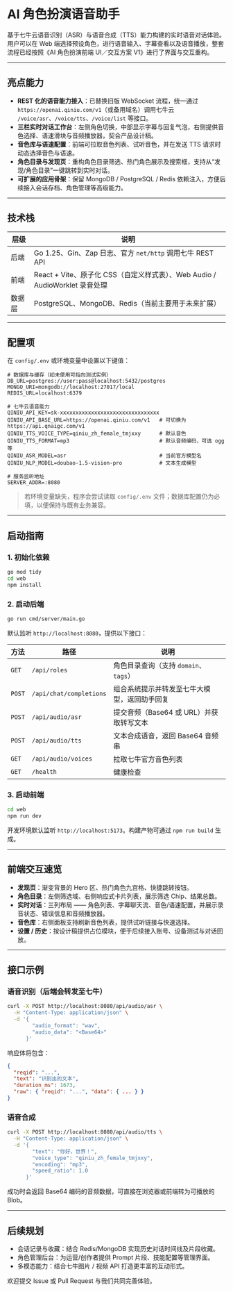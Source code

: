# AI 角色扮演语音助手

基于七牛云语音识别（ASR）与语音合成（TTS）能力构建的实时语音对话体验。用户可以在 Web 端选择预设角色，进行语音输入、字幕查看以及语音播放，整套流程已经按照《AI 角色扮演前端 UI／交互方案 V1》进行了界面与交互重构。

---

## 亮点能力

- **REST 化的语音能力接入**：已替换旧版 WebSocket 流程，统一通过 `https://openai.qiniu.com/v1`（或备用域名）调用七牛云 `/voice/asr`、`/voice/tts`、`/voice/list` 等接口。
- **三栏实时对话工作台**：左侧角色切换，中部显示字幕与回复气泡，右侧提供音色选择、语速滑块与音频播放器，契合产品设计稿。
- **音色库与语速配置**：前端可拉取音色列表、试听音色，并在发送 TTS 请求时动态选择音色与语速。
- **角色目录与发现页**：重构角色目录筛选、热门角色展示及搜索框，支持从“发现/角色目录”一键跳转到实时对话。
- **可扩展的应用骨架**：保留 MongoDB / PostgreSQL / Redis 依赖注入，方便后续接入会话存档、角色管理等高级能力。

---

## 技术栈

| 层级 | 说明 |
| --- | --- |
| 后端 | Go 1.25、Gin、Zap 日志、官方 `net/http` 调用七牛 REST API |
| 前端 | React + Vite、原子化 CSS（自定义样式表）、Web Audio / AudioWorklet 录音处理 |
| 数据层 | PostgreSQL、MongoDB、Redis（当前主要用于未来扩展） |

---

## 配置项

在 `config/.env` 或环境变量中设置以下键值：

```dotenv
# 数据库与缓存（如未使用可指向测试实例）
DB_URL=postgres://user:pass@localhost:5432/postgres
MONGO_URI=mongodb://localhost:27017/local
REDIS_URL=localhost:6379

# 七牛云语音能力
QINIU_API_KEY=sk-xxxxxxxxxxxxxxxxxxxxxxxxxxxxxxxx
QINIU_API_BASE_URL=https://openai.qiniu.com/v1   # 可切换为 https://api.qnaigc.com/v1
QINIU_TTS_VOICE_TYPE=qiniu_zh_female_tmjxxy      # 默认音色
QINIU_TTS_FORMAT=mp3                             # 默认音频编码，可选 ogg等
QINIU_ASR_MODEL=asr                              # 当前官方模型名
QINIU_NLP_MODEL=doubao-1.5-vision-pro            # 文本生成模型

# 服务监听地址
SERVER_ADDR=:8080
```

> 若环境变量缺失，程序会尝试读取 `config/.env` 文件；数据库配置仍为必填，以便保持与既有业务兼容。

---

## 启动指南

### 1. 初始化依赖

```bash
go mod tidy
cd web
npm install
```

### 2. 启动后端

```bash
go run cmd/server/main.go
```

默认监听 `http://localhost:8080`，提供以下接口：

| 方法 | 路径 | 说明 |
| --- | --- | --- |
| `GET`  | `/api/roles`          | 角色目录查询（支持 `domain`、`tags`） |
| `POST` | `/api/chat/completions` | 组合系统提示并转发至七牛大模型，返回助手回复 |
| `POST` | `/api/audio/asr`      | 提交音频（Base64 或 URL）并获取转写文本 |
| `POST` | `/api/audio/tts`      | 文本合成语音，返回 Base64 音频串 |
| `GET`  | `/api/audio/voices`   | 拉取七牛官方音色列表 |
| `GET`  | `/health`             | 健康检查 |

### 3. 启动前端

```bash
cd web
npm run dev
```

开发环境默认监听 `http://localhost:5173`。构建产物可通过 `npm run build` 生成。

---

## 前端交互速览

- **发现页**：渐变背景的 Hero 区、热门角色九宫格、快捷跳转按钮。
- **角色目录**：左侧筛选域、右侧响应式卡片列表，展示筛选 Chip、结果总数。
- **实时对话**：三列布局 —— 角色列表、字幕聊天流、音色/语速配置，并展示录音状态、错误信息和音频播放器。
- **音色库**：右侧面板支持刷新音色列表，提供试听链接与快速选择。
- **设置 / 历史**：按设计稿提供占位模块，便于后续接入账号、设备测试与对话回放。

---

## 接口示例

### 语音识别（后端会转发至七牛）

```bash
curl -X POST http://localhost:8080/api/audio/asr \
  -H "Content-Type: application/json" \
  -d '{
        "audio_format": "wav",
        "audio_data": "<Base64>"
      }'
```

响应体将包含：

```json
{
  "reqid": "...",
  "text": "识别出的文本",
  "duration_ms": 1673,
  "raw": { "reqid": "...", "data": { ... } }
}
```

### 语音合成

```bash
curl -X POST http://localhost:8080/api/audio/tts \
  -H "Content-Type: application/json" \
  -d '{
        "text": "你好，世界！",
        "voice_type": "qiniu_zh_female_tmjxxy",
        "encoding": "mp3",
        "speed_ratio": 1.0
      }'
```

成功时会返回 Base64 编码的音频数据，可直接在浏览器或前端转为可播放的 Blob。

---

## 后续规划

- 会话记录与收藏：结合 Redis/MongoDB 实现历史对话时间线及片段收藏。
- 角色管理后台：为运营/创作者提供 Prompt 片段、技能配置等管理界面。
- 多模态能力：结合七牛图片 / 视频 API 打造更丰富的互动形式。

欢迎提交 Issue 或 Pull Request 与我们共同完善体验。
